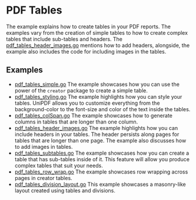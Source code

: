 # PDF Tables

The example explains how to create tables in your PDF reports. The examples vary from the creation of simple tables to how to create complex tables that include sub-tables and headers. The [pdf_tables_header_images.go](pdf_tables_header_images.go) mentions how to add headers, alongside, the example also includes the code for including images in the tables. 

## Examples

- [pdf_tables_simple.go](pdf_tables_simple.go) The example showcases how you can use the power of the `creator` package to create a simple table.  
- [pdf_tables_styling.go](pdf_tables_styling.go) The example highlights how you can style your tables. UniPDF allows you to customize everything from the background-color to the font-size and color of the text inside the tables. 
- [pdf_tables_colSpan.go](pdf_tables_colSpan.go) The example showcases how to generate columns in tables that are longer than one column. 
- [pdf_tables_header_images.go](pdf_tables_header_images.go) The example highlights how you can include headers in your tables. The header persists along pages for tables that are longer than one page. The example also discusses how to add images in tables. 
- [pdf_tables_subtables.go](pdf_tables_subtables.go) The example showcases how you can create a table that has sub-tables inside of it. This feature will allow you produce complex tables that suit your needs. 
- [pdf_tables_row_wrap.go](pdf_tables_row_wrap.go) The example showcases row wrapping across pages in creator tables.
- [pdf_tables_division_layout.go](pdf_tables_division_layout.go) This example showcases a masonry-like layout created using tables and divisions.
